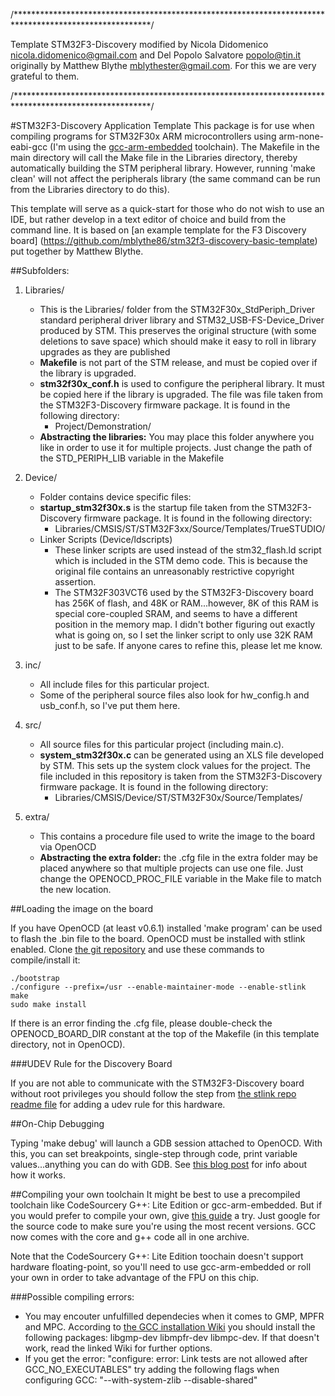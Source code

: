 /*******************************************************************************************************/

Template STM32F3-Discovery
modified by Nicola Didomenico <nicola.didomenico@gmail.com> and Del Popolo Salvatore <popolo@tin.it>
originally by Matthew Blythe <mblythester@gmail.com>.  For this we are very grateful to them. 

/*******************************************************************************************************/

#STM32F3-Discovery Application Template
This package is for use when compiling programs for STM32F30x ARM microcontrollers using arm-none-eabi-gcc (I'm using the [gcc-arm-embedded](https://launchpad.net/gcc-arm-embedded) toolchain). The Makefile in the main directory will call the Make file in the Libraries directory, thereby automatically building the STM peripheral library. However, running 'make clean' will not affect the peripherals library (the same command can be run from the Libraries directory to do this).

This template will serve as a quick-start for those who do not wish to use an IDE, but rather develop in a text editor of choice and build from the command line. It is based on [an example template for the F3 Discovery board] (https://github.com/mblythe86/stm32f3-discovery-basic-template) put together by Matthew Blythe.

##Subfolders:

1. Libraries/
   * This is the Libraries/ folder from the STM32F30x_StdPeriph_Driver standard peripheral driver library and STM32_USB-FS-Device_Driver produced by STM. This preserves the original structure (with some deletions to save space) which should make it easy to roll in library upgrades as they are published
   * **Makefile** is not part of the STM release, and must be copied over if the library is upgraded.
   * **stm32f30x_conf.h** is used to configure the peripheral library. It must be copied here if the library is upgraded. The file was file taken from the STM32F3-Discovery firmware package. It is found in the following directory:
      * Project/Demonstration/
   * **Abstracting the libraries:** You may place this folder anywhere you like in order to use it for multiple projects. Just change the path of the STD_PERIPH_LIB variable in the Makefile

2. Device/
   * Folder contains device specific files:
   * **startup_stm32f30x.s** is the startup file taken from the STM32F3-Discovery firmware package. It is found in the following directory:
      * Libraries/CMSIS/ST/STM32F3xx/Source/Templates/TrueSTUDIO/
   * Linker Scripts (Device/ldscripts)
      * These linker scripts are used instead of the stm32_flash.ld script which is included in the STM demo code. This is because the original file contains an unreasonably restrictive copyright assertion.
      * The STM32F303VCT6 used by the STM32F3-Discovery board has 256K of flash, and 48K or RAM...however, 8K of this RAM is special core-coupled SRAM, and seems to have a different position in the memory map.  I didn't bother figuring out exactly what is going on, so I set the linker script to only use 32K RAM just to be safe.  If anyone cares to refine this, please let me know.

3. inc/
   * All include files for this particular project.
   * Some of the peripheral source files also look for hw_config.h and usb_conf.h, so I've put them here.

4. src/
   * All source files for this particular project (including main.c).
   * **system_stm32f30x.c** can be generated using an XLS file developed by STM. This sets up the system clock values for the project. The file included in this repository is taken from the STM32F3-Discovery firmware package. It is found in the following directory:
      * Libraries/CMSIS/Device/ST/STM32F30x/Source/Templates/

5. extra/
   * This contains a procedure file used to write the image to the board via OpenOCD
   * **Abstracting the extra folder:** the .cfg file in the extra folder may be placed anywhere so that multiple projects can use one file. Just change the OPENOCD_PROC_FILE variable in the Make file to match the new location.

##Loading the image on the board

If you have OpenOCD (at least v0.6.1) installed 'make program' can be used to flash the .bin file to the board. OpenOCD must be installed with stlink enabled. Clone [the git repository](http://openocd.git.sourceforge.net/git/gitweb.cgi?p=openocd/openocd;a=summary) and use these commands to compile/install it:

    ./bootstrap
    ./configure --prefix=/usr --enable-maintainer-mode --enable-stlink
    make 
    sudo make install

If there is an error finding the .cfg file, please double-check the OPENOCD_BOARD_DIR constant at the top of the Makefile (in this template directory, not in OpenOCD).

###UDEV Rule for the Discovery Board

If you are not able to communicate with the STM32F3-Discovery board without root privileges you should follow the step from [the stlink repo readme file](https://github.com/texane/stlink#readme) for adding a udev rule for this hardware.

##On-Chip Debugging

Typing 'make debug' will launch a GDB session attached to OpenOCD.  With this, you can set breakpoints, single-step through code, print variable values...anything you can do with GDB.  See [this blog post](http://www.mjblythe.com/hacks/2013/02/debugging-stm32-with-gdb-and-openocd/) for info about how it works.

##Compiling your own toolchain
It might be best to use a precompiled toolchain like CodeSourcery G++: Lite Edition or gcc-arm-embedded. But if you would prefer to compile your own, give [this guide](http://www.kunen.org/uC/gnu_tool.html) a try. Just google for the source code to make sure you're using the most recent versions. GCC now comes with the core and g++ code all in one archive.

Note that the CodeSourcery G++: Lite Edition toochain doesn't support hardware floating-point, so you'll need to use gcc-arm-embedded or roll your own in order to take advantage of the FPU on this chip.

###Possible compiling errors:
   * You may encouter unfulfilled dependecies when it comes to GMP, MPFR and MPC. According to [the GCC installation Wiki](http://gcc.gnu.org/wiki/InstallingGCC) you should install the following packages: libgmp-dev libmpfr-dev libmpc-dev. If that doesn't work, read the linked Wiki for further options.
   * If you get the error: "configure: error: Link tests are not allowed after GCC_NO_EXECUTABLES" try adding the following flags when configuring GCC: "--with-system-zlib --disable-shared"



